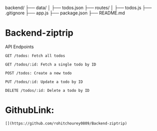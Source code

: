 backend/
├── data/
│   ├── todos.json
├── routes/
│   ├── todos.js
├── .gitignore
├── app.js
├── package.json
├── README.md
# Backend-ziptrip



API Endpoints

```
GET /todos: Fetch all todos
```

```
GET /todos/:id: Fetch a single todo by ID
```

```
POST /todos: Create a new todo
```

```
PUT /todos/:id: Update a todo by ID
```

```
DELETE /todos/:id: Delete a todo by ID
```

# GithubLink:
```
[](https://github.com/rohitchourey0809/Backend-ziptrip)
```
